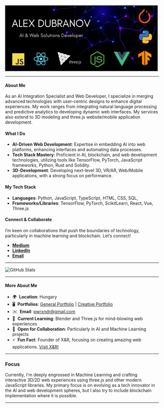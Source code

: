![Alex Dubranov](https://github.com/PWRXNDR/PWRXNDR/blob/fe7c708401e49020fedd9fc97fbb89f5d514e98a/ALEX%20DUBRANOV.png)

---

#### About Me

As an AI Integration Specialist and Web Developer, I specialize in merging advanced technologies with user-centric designs to enhance digital experiences. My work ranges from integrating natural language processing and predictive analytics to developing dynamic web interfaces. My services also extend to 3D modeling and three.js website/mobile application development.

#### What I Do

- **AI-Driven Web Development**: Expertise in embedding AI into web platforms, enhancing interfaces and automating data processes.
- **Tech Stack Mastery**: Proficient in AI, blockchain, and web development technologies, utilizing tools like TensorFlow, PyTorch, JavaScript frameworks, Python, Rust and Solidity.
- **3D-Development**: Developing next-level 3D, VR/AR, Web/Mobile applications, with a strong focus on performance.

#### My Tech Stack

- **Languages**: Python, JavaScript, TypeScript, HTML, CSS, SQL, 
- **Frameworks/Libraries**: TensorFlow, PyTorch, ScikitLearn, React, Vue, Three.js

#### Connect & Collaborate

I’m keen on collaborations that push the boundaries of technology, particularly in machine learning and blockchain. Let’s connect!

- [**Medium**](https://medium.com/@pwrxndr)
- [**LinkedIn**](https://www.linkedin.com/in/aleksandr-dubranov-394481281/)
- [**Email**](mailto:pwrxndr@gmail.com)

---

![GitHub Stats](https://github-readme-stats.vercel.app/api/top-langs?username=PWRXNDR&hide_progress=true&theme=tokyonight&layout=compact&langs_count=14&card_width=320)

---

#### More About Me

- 🌍  **Location**: Hungary
- 🖥️  **Portfolios**: [General Portfolio](https://pwrxndr.github.io/Alex_Dubranov/) | [Creative Portfolio](https://threejs-portfo-9486222923cc.herokuapp.com/)
- ✉️  **Email**: [pwrxndr@gmail.com](mailto:pwrxndr@gmail.com)
- 🧠  **Current Learning**: Blender and Three.js for mind-blowing web experiences
- 🤝  **Open for Collaboration**: Particularly in AI and Machine Learning projects
- ⚡  **Fun Fact**: Founder of X&R, focusing on creating amazing web applications. [Visit X&R!](https://pwrxndr.github.io/xnr_website/)

---

### Focus

Currently, I'm deeply engrossed in Machine Learning and crafting interactive 3D/2D web experiences using three.js and other modern JavaScript libraries. My primary focus is on evolving as a tech innovator in the AI and web development spheres, but I also try to include blockchain implementation where it is possible.

---
